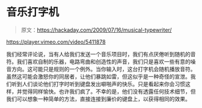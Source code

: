# 音乐打字机

> 原文：<https://hackaday.com/2009/07/16/musical-typewriter/>

<https://player.vimeo.com/video/5411878>

</div> <p>我们经常评论说，当有人给我们发送一个音乐项目时，我们有点厌倦听到随机的音符。我们喜欢自制的乐器，电路弯曲和创造性的声音，我们只是喜欢一些有意的噪音方向。这可能只是规则的一个例外。当你输入时，这台打字机会随机播放音符。虽然这可能会激怒你的同居者，让他们暴跳如雷，但这似乎是一种奇怪的宣泄。我们听到人们谈论他们打字时听到键盘发出噼啪声的快乐。只是看起来你会习惯这样，并觉得同样愉快。也许我们疯了。不幸的是，他们没有透露任何技术细节，但我们可以想象一种简单的方法，直接连接到廉价的键盘上，以获得相同的效果。</p> </body> </html>